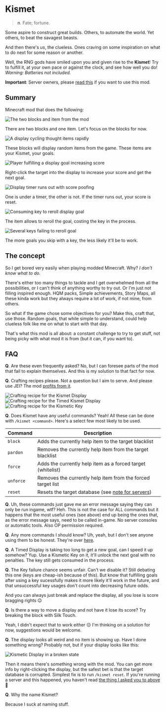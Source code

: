 # Kismet
> **n**. Fate; fortune.

Some aspire to construct great builds. Others, to automate the world. Yet others, to beat the savagest beasts. 

And then there's *us*, the clueless. Ones craving on some inspiration on what to do next for some reason or another.

Well, the RNG gods have smiled upon you and given rise to the **Kismet**! Try to fulfill it, at your own pace or against the clock, and see how well you do! *Warning: Batteries not included.*

**Important**: Server owners, please [read this](https://github.com/dustine/kismet/wiki/Note-for-servers) if you want to use this mod.

## Summary
Minecraft mod that does the following:

![The two blocks and item from the mod](notdone)

There are two blocks and one item. Let's focus on the blocks for now.

![A display cycling thought items rapidly](stillnotdone)

These blocks will display random items from the game. These items are your Kismet, your goals.

![Player fulfilling a display goal increasing score](unfinished)

Right-click the target into the display to increase your score and get the next goal.

![Display timer runs out with score poofing](gimmeamoment)

One is under a timer, the other is not. If the timer runs out, your score is reset.

![Consuming key to reroll display goal](sorryfortheinconvenience)

The item allows to reroll the goal, costing the key in the process.

![Several keys failing to reroll goal](thiswillgetmelynchedoneday)

The more goals you skip with a key, the less likely it'll be to work.

## The concept
So I get bored very easily when playing modded Minecraft. Why? *I don't know what to do.*

There's either too many things to tackle and I get overwhelmed from all the possibilities, or I can't think of anything worthy to try out. Or I'm just not filling inspired enough. HQM packs, Simple achievements, Story Maps, all these kinda work but they always require a lot of work, if not mine, from others.

So what if the game chose some objectives for you? Make this, craft that, use those. Random goals, that while simple to understand, could help clueless folk like me on what to start with that day.

That's what this mod is all about: a constant challenge to try to get stuff, not being picky with what mod it is from (but it can, if you want to).

## FAQ
**Q**. Are these even frequently asked?
No, but I can foresee parts of the mod that fail to explain themselves. And this is my solution to that fact for now.

**Q**. Crafting recipes please.
Not a question but I aim to serve. And please use JEI? The mod [profits from it](https://github.com/dustine/kismet/wiki/Mod-interactions#JEI).

![Crafting recipe for the Kismet Display](nope)
![Crafting recipe for the Timed Kismet Display](notyet)
![Crafting recipe for the Kismetic Key](justwait)

**Q**. Does Kismet have any useful commands?
Yeah! All these can be done with `/kismet <command>`. Here's a select few most likely to be used.

| Command   | Description 
| --------- | ----        
| `block`   | Adds the currently help item to the target blacklist                                
| `pardon`  | Removes the currently help item from the target blacklist                          
| `force`   | Adds the currently help item as a forced target (whitelist)                         
| `unforce` | Removes the currently help item from the forced target list         
| `reset`   | Resets the target database (see [note for servers](https://github.com/dustine/kismet/wiki/Note-for-servers))

**Q**. Uh, these commands just gave me an error message saying they can only be run ingame, wtf?
Heh. This is not the case for ALL commands but it happens that the most useful ones (see above) end up being the ones that, as the error message says, need to be called in-game. No server consoles or automatic tools. Also OP permission required.

**Q**. Any more commands I should know?
Uh, yeah, but I don't see anyone using them to be honest. They're over [here](https://github.com/dustine/kismet/wiki/Commands).

**Q**. A Timed Display is taking too long to get a new goal, can I speed it up somehow?
Yup. Use a Kismetic Key on it, it'll unlock the next goal with no penalties. The key still gets consumed in the process.

**Q**. The Key failure chance seems unfair. Can't we disable it?
Still debating this one (keys are cheap-ish because of this). But know that fulfilling goals after using a key sucessfully makes it more likely it'll work in the future, and that unsuccessful key usages don't count into decreasing future odds. 

And you can always just break and replace the display, all you lose is score bragging rights :wink:

**Q**. Is there a way to move a display and not have it lose its score?
Try breaking the block with Silk Touch.

Yeah, I didn't expect that to work either :pensive: I'm thinking on a solution for now, suggestions would be welcome.

**Q**. The display looks all weird and no item is showing up. Have I done something wrong?
Probably not, but if your display looks like this:

![Kismetic Display in a broken state](poorthing)

Then it means there's something wrong with the mod. You can get more info by right-clicking the display, but the safest bet is that the target database is corrupted. Simplest fix is to run `/kismet reset`. If you're running a server and this happened, you haven't read [the thing I asked you to above](https://github.com/dustine/kismet/wiki/Note-for-servers) :anger:

**Q**. Why the name Kismet?

Because I suck at naming stuff.
